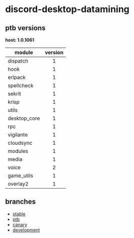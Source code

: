 # discord-desktop-datamining

## ptb versions

**host: 1.0.1061**

| module | version |
| ------ | :-----: |
| dispatch | 1 |
| hook | 1 |
| erlpack | 1 |
| spellcheck | 1 |
| sekrit | 1 |
| krisp | 1 |
| utils | 1 |
| desktop_core | 1 |
| rpc | 1 |
| vigilante | 1 |
| cloudsync | 1 |
| modules | 1 |
| media | 1 |
| voice | 2 |
| game_utils | 1 |
| overlay2 | 1 |

## branches

- [stable](https://github.com/OpenAsar/discord-desktop-datamining/tree/stable)
- [ptb](https://github.com/OpenAsar/discord-desktop-datamining/tree/ptb)
- [canary](https://github.com/OpenAsar/discord-desktop-datamining/tree/canary)
- [development](https://github.com/OpenAsar/discord-desktop-datamining/tree/development)